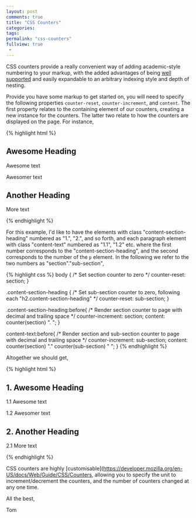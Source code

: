 ```yaml
---
layout: post
comments: true
title: "CSS Counters"
categories: 
tags:
permalink: "css-counters"
fullview: true
 -
---
```

CSS counters provide a really convenient way of adding academic-style numbering to your markup, with the added advantages of being [well supported](http://caniuse.com/#search=counters) and easily expandable to an arbitrary indexing style and depth of nesting.

Provide you have some markup to get started on, you will need to specify the following properties `counter-reset`, `counter-increment`, and `content`. The first property relates to the containing element of our counters, creating a new instance for the counters. The latter two relate to how the counters are displayed on the page. For instance,

{% highlight html %}
<body>
  <!-- 'Ere be imaginary markup -->
  <section class="content-section">
    <h2 class="content-section-heading">Awesome Heading</h2>
    <p class="content-text">Awesome text</p>
    <p class="content-text">Awesomer text</p>
  </section>

  <section class="content-section">
    <h2 class="content-section-heading">Another Heading</h2>
    <p class="content-text">More text</p>
  </section>

</body>
{% endhighlight %} 

For this example, I'd like to have the elements with class "content-section-heading" numbered as "1.", "2.", and so forth, and each paragraph element with class "content-text" numbered as "1.1", "1.2" etc. where the first number corresponds to the "content-section-heading", and the second corresponds to the number of the `p` element. In the following we refer to the two numbers as "section"."sub-section",

{% highlight css %}
body {
  /* Set section counter to zero */
  counter-reset: section;
}

.content-section-heading {
  /* Set sub-section counter to zero, following each "h2.content-section-heading" */
  counter-reset: sub-section;
}

.content-section-heading:before{
  /* Render section counter to page with decimal and trailing space */
  counter-increment: section;
  content: counter(section) ". ";
}

content-text:before{
  /* Render section and sub-section counter to page with decimal and trailing space */
  counter-increment: sub-section;
  content: counter(section) "." counter(sub-section) " ";
}
{% endhighlight %} 

Altogether we should get,

{% highlight html %}
<body>
  <!-- 'Ere be imaginary markup -->
  <section class="content-section">
    <h2 class="content-section-heading">1. Awesome Heading</h2>
    <p class="content-text">1.1 Awesome text</p>
    <p class="content-text">1.2 Awesomer text</p>
  </section>

  <section class="content-section">
    <h2 class="content-section-heading">2. Another Heading</h2>
    <p class="content-text">2.1 More text</p>
  </section>

</body>
{% endhighlight %} 

CSS counters are highly [customisable](https://developer.mozilla.org/en-US/docs/Web/Guide/CSS/Counters, allowing you to specify the unit to increment/decrement the counters, and the number of counters changed at any one time.

All the best,

Tom